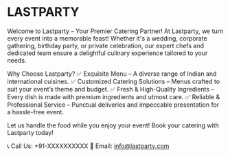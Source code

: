 # LASTPARTY
Welcome to Lastparty – Your Premier Catering Partner!
At Lastparty, we turn every event into a memorable feast! Whether it's a wedding, corporate gathering, birthday party, or private celebration, our expert chefs and dedicated team ensure a delightful culinary experience tailored to your needs.

Why Choose Lastparty?
✅ Exquisite Menu – A diverse range of Indian and international cuisines.
✅ Customized Catering Solutions – Menus crafted to suit your event’s theme and budget.
✅ Fresh & High-Quality Ingredients – Every dish is made with premium ingredients and utmost care.
✅ Reliable & Professional Service – Punctual deliveries and impeccable presentation for a hassle-free event.

Let us handle the food while you enjoy your event! Book your catering with Lastparty today!

📞 Call Us: +91-XXXXXXXXXX
📧 Email: info@lastparty.com

